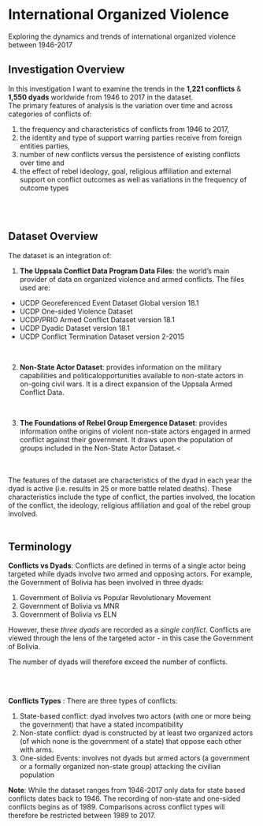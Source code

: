 # International Organized Violence
Exploring the dynamics and trends of international organized violence between 1946-2017


## Investigation Overview

In this investigation I want to examine the trends in the **1,221 conflicts** & **1,550 dyads** worldwide from 1946 to 2017 in the dataset. <br>
The primary features of analysis is the variation over time and across categories of conflicts of:
1. the frequency and characteristics of conflicts from 1946 to 2017, 
2. the identity and type of support warring parties receive from foreign entities parties,
3. number of new conflicts versus the persistence of existing conflicts over time and
4. the effect of rebel ideology, goal, religious affiliation and external support on conflict outcomes as well as variations in the frequency of outcome types
<br>
<br>

## Dataset Overview

The dataset is an integration of:
1. **The Uppsala Conflict Data Program Data Files**: the world’s main provider of data on organized violence and armed conflicts. The files used are:
- UCDP Georeferenced Event Dataset Global version 18.1
- UCDP One-sided Violence Dataset
- UCDP/PRIO Armed Conflict Dataset version 18.1
- UCDP Dyadic Dataset version 18.1
- UCDP Conflict Termination Dataset version 2-2015
<br>

2. **Non-State Actor Dataset**: provides information on the military capabilities and politicalopportunities available to non-state actors in on-going civil wars. It is a direct expansion of the Uppsala Armed Conflict Data.
<br>

3. **The Foundations of Rebel Group Emergence Dataset**: provides information onthe origins of violent non-state actors engaged in armed conflict against their government. It draws upon the population of groups included in the Non-State Actor Dataset.<
<br>
<br>
The features of the dataset are characteristics of the dyad in each year the dyad is active (i.e. results in 25 or more battle related deaths). These characteristics include the type of conflict, the parties involved, the location of the conflict, the ideology, religious affiliation and goal of the rebel group involved.
<br>
<br>

## Terminology

**Conflicts vs Dyads**:
 Conflicts are defined in terms of a single actor being targeted while dyads involve two armed and opposing actors. For example, the Government of Bolivia has been involved in three dyads:
1. Government of Bolivia vs Popular Revolutionary Movement
2. Government of Bolivia vs MNR
3. Government of Bolivia vs ELN

However, these *three dyads* are recorded as a *single conflict*. Conflicts are viewed through the lens of the targeted actor - in this case the Government of Bolivia.

The number of dyads will therefore exceed the number of conflicts.

<br>
<br>

**Conflicts Types** :
There are three types of conflicts:
1. State-based conflict: dyad involves two actors (with one or more being the government) that have a stated incompatibility
2. Non-state conflict: dyad is constructed by at least two organized actors (of which none is the government of a state) that oppose each other with arms. 
3. One-sided Events: involves not dyads but armed actors (a government or a formally organized non-state group) attacking the civilian population
    

**Note**:
While the dataset ranges from 1946-2017 only data for state based conflicts dates back to 1946. The recording of non-state and one-sided conflicts begins as of 1989. Comparisons across conflict types will therefore be restricted between 1989 to 2017.

